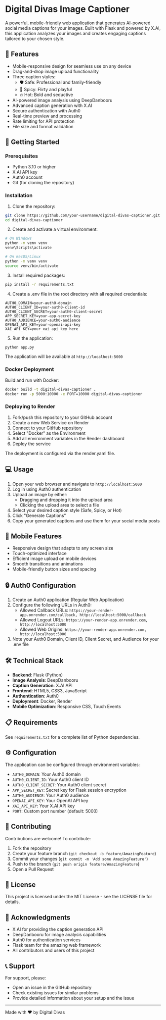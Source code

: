 # Digital Divas Image Captioner

A powerful, mobile-friendly web application that generates AI-powered social media captions for your images. Built with Flask and powered by X.AI, this application analyzes your images and creates engaging captions tailored to your chosen style.

## 🌟 Features

- Mobile-responsive design for seamless use on any device
- Drag-and-drop image upload functionality
- Three caption styles:
  - 🛡️ Safe: Professional and family-friendly
  - 💝 Spicy: Flirty and playful
  - 🔥 Hot: Bold and seductive
- AI-powered image analysis using DeepDanbooru
- Advanced caption generation with X.AI
- Secure authentication with Auth0
- Real-time preview and processing
- Rate limiting for API protection
- File size and format validation

## 🚀 Getting Started

### Prerequisites

- Python 3.10 or higher
- X.AI API key
- Auth0 account
- Git (for cloning the repository)

### Installation

1. Clone the repository:
```bash
git clone https://github.com/your-username/digital-divas-captioner.git
cd digital-divas-captioner
```

2. Create and activate a virtual environment:
```bash
# On Windows
python -m venv venv
venv\Scripts\activate

# On macOS/Linux
python -m venv venv
source venv/bin/activate
```

3. Install required packages:
```bash
pip install -r requirements.txt
```

4. Create a .env file in the root directory with all required credentials:
```env
AUTH0_DOMAIN=your-auth0-domain
AUTH0_CLIENT_ID=your-auth0-client-id
AUTH0_CLIENT_SECRET=your-auth0-client-secret
APP_SECRET_KEY=your-app-secret-key
AUTH0_AUDIENCE=your-auth0-audience
OPENAI_API_KEY=your-openai-api-key
XAI_API_KEY=your_xai_api_key_here
```

5. Run the application:
```bash
python app.py
```

The application will be available at `http://localhost:5000`

### Docker Deployment

Build and run with Docker:

```bash
docker build -t digital-divas-captioner .
docker run -p 5000:10000 -e PORT=10000 digital-divas-captioner
```

### Deploying to Render

1. Fork/push this repository to your GitHub account
2. Create a new Web Service on Render
3. Connect to your GitHub repository
4. Select "Docker" as the Environment
5. Add all environment variables in the Render dashboard
6. Deploy the service

The deployment is configured via the render.yaml file.

## 💻 Usage

1. Open your web browser and navigate to `http://localhost:5000`
2. Log in using Auth0 authentication
3. Upload an image by either:
   - Dragging and dropping it into the upload area
   - Clicking the upload area to select a file
4. Select your desired caption style (Safe, Spicy, or Hot)
5. Click "Generate Captions"
6. Copy your generated captions and use them for your social media posts

## 📱 Mobile Features

- Responsive design that adapts to any screen size
- Touch-optimized interface
- Efficient image upload on mobile devices
- Smooth transitions and animations
- Mobile-friendly button sizes and spacing

## 🔒 Auth0 Configuration

1. Create an Auth0 application (Regular Web Application)
2. Configure the following URLs in Auth0:
   - Allowed Callback URLs: `https://your-render-app.onrender.com/callback, http://localhost:5000/callback`
   - Allowed Logout URLs: `https://your-render-app.onrender.com, http://localhost:5000`
   - Allowed Web Origins: `https://your-render-app.onrender.com, http://localhost:5000`
3. Note your Auth0 Domain, Client ID, Client Secret, and Audience for your .env file

## 🛠️ Technical Stack

- **Backend**: Flask (Python)
- **Image Analysis**: DeepDanbooru
- **Caption Generation**: X.AI API
- **Frontend**: HTML5, CSS3, JavaScript
- **Authentication**: Auth0
- **Deployment**: Docker, Render
- **Mobile Optimization**: Responsive CSS, Touch Events

## 📋 Requirements

See `requirements.txt` for a complete list of Python dependencies.

## ⚙️ Configuration

The application can be configured through environment variables:
- `AUTH0_DOMAIN`: Your Auth0 domain
- `AUTH0_CLIENT_ID`: Your Auth0 client ID
- `AUTH0_CLIENT_SECRET`: Your Auth0 client secret
- `APP_SECRET_KEY`: Secret key for Flask session encryption
- `AUTH0_AUDIENCE`: Your Auth0 audience
- `OPENAI_API_KEY`: Your OpenAI API key
- `XAI_API_KEY`: Your X.AI API key
- `PORT`: Custom port number (default: 5000)

## 🤝 Contributing

Contributions are welcome! To contribute:

1. Fork the repository
2. Create your feature branch (`git checkout -b feature/AmazingFeature`)
3. Commit your changes (`git commit -m 'Add some AmazingFeature'`)
4. Push to the branch (`git push origin feature/AmazingFeature`)
5. Open a Pull Request

## 📝 License

This project is licensed under the MIT License - see the LICENSE file for details.

## 👏 Acknowledgments

- X.AI for providing the caption generation API
- DeepDanbooru for image analysis capabilities
- Auth0 for authentication services
- Flask team for the amazing web framework
- All contributors and users of this project

## 📞 Support

For support, please:
- Open an issue in the GitHub repository
- Check existing issues for similar problems
- Provide detailed information about your setup and the issue

---

Made with ❤️ by Digital Divas
